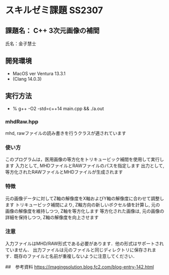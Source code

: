 # スキルゼミ課題 SS2307

## 課題名： C++ 3次元画像の補間

氏名：金子慧士

## 開発環境

- MacOS ver Ventura 13.3.1
- (Clang 14.0.3)

## 実行方法

- % g++ -O2 -std=c++14 main.cpp && ./a.out

### mhdRaw.hpp
mhd, rawファイルの読み書きを行うクラスが適されています


### 使い方
このプログラムは，医用画像の等方化をトリキュービック補間を使用して実行します
入力として, MHDファイルとRAWファイルのパスを指定します
出力として, 等方化されたRAWファイルとMHDファイルが生成されます


### 特徴
元の画像データに対してZ軸の解像度をX軸およびY軸の解像度に合わせて調整します
トリキュービック補間により, Z軸方向の新しいボクセル値を計算し, 元の画像の解像度を維持しつつ, Z軸を等方化します
等方化された画像は, 元の画像の詳細を保持しつつ, Z軸の解像度を向上させます


### 注意
入力ファイルはMHD/RAW形式である必要があります．他の形式はサポートされていません．
出力ファイルは元のファイルと同じディレクトリに保存されます．既存のファイルと名前が重複しないように注意してください．

##　参考資料
https://imagingsolution.blog.fc2.com/blog-entry-142.html

